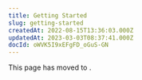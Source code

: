 ```yaml
---
title: Getting Started
slug: getting-started
createdAt: 2022-08-15T13:36:03.000Z
updatedAt: 2023-03-03T08:37:41.000Z
docId: oWVK5I9xEFgFD_oGuS-GN
---
```


This page has moved to [](docId\:cgvEHNYsZYo2lxP6dFPiC).

